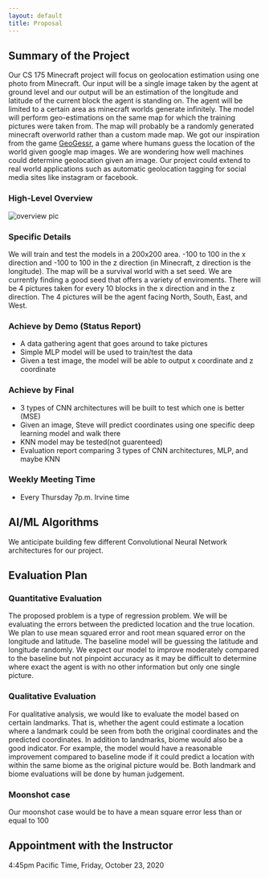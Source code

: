 ```yaml
---
layout: default
title: Proposal
---
```


## Summary of the Project
Our CS 175 Minecraft project will focus on geolocation estimation 
using one photo from Minecraft. Our input will be a single image 
taken by the agent at ground level and our output will be an estimation 
of the longitude and latitude of the current block the agent is standing on.
The agent will be limited to a certain area as minecraft worlds generate infinitely.
The model will perform geo-estimations on the same map for which the training pictures
were taken from. The map will probably be a randomly generated minecraft overworld rather
than a custom made map. We got our inspiration from the game [GeoGessr](https://www.geoguessr.com/), a game
where humans guess the location of the world given google map images. We are wondering
how well machines could determine geolocation given an image. Our project could extend
to real world applications such as automatic geolocation tagging for social media sites
like instagram or facebook. 

### High-Level Overview
![overview pic](https://raw.githubusercontent.com/alaister123/Geolocator/main/docs/img/general_overview.PNG)


### Specific Details
We will train and test the models in a 200x200 area. -100 to 100 in the x direction
and -100 to 100 in the z direction (in Minecraft, z direction is the longitude). The
map will be a survival world with a set seed. We are currently finding a good seed
that offers a variety of enviroments. There will be 4 pictures taken for every 10 blocks
in the x direction and in the z direction. The 4 pictures will be the agent facing North,
South, East, and West.

### Achieve by Demo (Status Report)
- A data gathering agent that goes around to take pictures
- Simple MLP model will be used to train/test the data
- Given a test image, the model will be able to output x coordinate and z coordinate

### Achieve by Final 
- 3 types of CNN architectures will be built to test which one is better (MSE)
- Given an image, Steve will predict coordinates using one specific deep learning model and walk there
- KNN model may be tested(not guarenteed)
- Evaluation report comparing 3 types of CNN architectures, MLP, and maybe KNN

### Weekly Meeting Time
- Every Thursday 7p.m. Irvine time


## AI/ML Algorithms
We anticipate building few different Convolutional Neural Network architectures for our project.


## Evaluation Plan
### Quantitative Evaluation
The proposed problem is a type of regression problem. We will 
be evaluating the errors between the predicted location and the
true location. We plan to use mean squared error and root mean squared error on the
longitude and latitude. The baseline model will be guessing 
the latitude and longitude randomly. We expect our model to improve 
moderately compared to the baseline but not pinpoint accuracy as it may 
be difficult to determine where exact the agent is with no other
information but only one single picture.


### Qualitative Evaluation
For qualitative analysis, we would like to evaluate the model based on 
certain landmarks. That is, whether the agent could estimate a location 
where a landmark could be seen from both the original coordinates and the 
predicted coordinates. In addition to landmarks, biome would also be a
good indicator. For example, the model would have a reasonable improvement compared
to baseline mode if it could predict a location with within
the same biome as the original picture would be. Both
landmark and biome evaluations will be done by human judgement.

### Moonshot case
Our moonshot case would be to have a mean square error less than or equal to
100 

## Appointment with the Instructor
4:45pm Pacific Time, Friday, October 23, 2020


